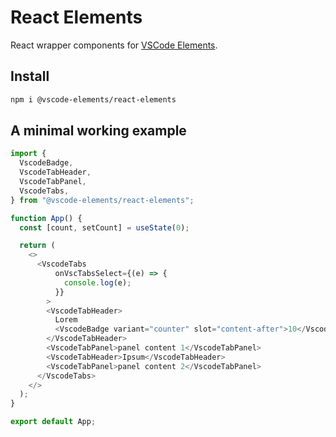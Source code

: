 # React Elements

React wrapper components for [VSCode Elements](https://vscode-elements.github.io).

## Install

```bash
npm i @vscode-elements/react-elements
```

## A minimal working example

```typescript
import {
  VscodeBadge,
  VscodeTabHeader,
  VscodeTabPanel,
  VscodeTabs,
} from "@vscode-elements/react-elements";

function App() {
  const [count, setCount] = useState(0);

  return (
    <>
      <VscodeTabs
          onVscTabsSelect={(e) => {
            console.log(e);
          }}
        >
        <VscodeTabHeader>
          Lorem
          <VscodeBadge variant="counter" slot="content-after">10</VscodeBadge>
        </VscodeTabHeader>
        <VscodeTabPanel>panel content 1</VscodeTabPanel>
        <VscodeTabHeader>Ipsum</VscodeTabHeader>
        <VscodeTabPanel>panel content 2</VscodeTabPanel>
      </VscodeTabs>
    </>
  );
}

export default App;
```
